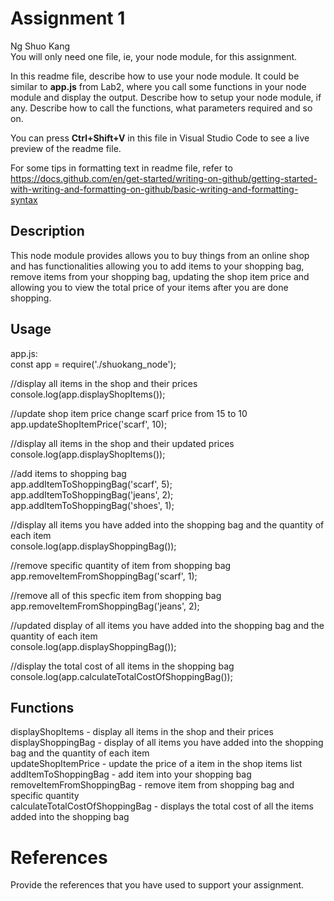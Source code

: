# Assignment 1

Ng Shuo Kang <br>
You will only need one file, ie, your node module, for this assignment.

In this readme file, describe how to use your node module. It could be similar to **app.js** from Lab2, where you call some functions in your node module and display the output. Describe how to setup your node module, if any. Describe how to call the functions, what parameters required and so on.

You can press **Ctrl+Shift+V** in this file in Visual Studio Code to see a live preview of the readme file.

For some tips in formatting text in readme file, refer to https://docs.github.com/en/get-started/writing-on-github/getting-started-with-writing-and-formatting-on-github/basic-writing-and-formatting-syntax

## Description 

This node module provides allows you to buy things from an online shop and has functionalities allowing you to add items to your shopping bag, remove items from your shopping bag, updating the shop item price and allowing you to view the total price of your items after you are done shopping.

## Usage

app.js: <br>
const app = require('./shuokang_node');

//display all items in the shop and their prices <br>
console.log(app.displayShopItems());

//update shop item price change scarf price from 15 to 10 <br>
app.updateShopItemPrice('scarf', 10);

//display all items in the shop and their updated prices <br>
console.log(app.displayShopItems());

//add items to shopping bag <br>
app.addItemToShoppingBag('scarf', 5); <br>
app.addItemToShoppingBag('jeans', 2); <br>
app.addItemToShoppingBag('shoes', 1); <br>

//display all items you have added into the shopping bag and the quantity of each item <br>
console.log(app.displayShoppingBag());

//remove specific quantity of item from shopping bag <br>
app.removeItemFromShoppingBag('scarf', 1);

//remove all of this specfic item from shopping bag <br>
app.removeItemFromShoppingBag('jeans', 2);

//updated display of all items you have added into the shopping bag and the quantity of each item <br>
console.log(app.displayShoppingBag());

//display the total cost of all items in the shopping bag <br>
console.log(app.calculateTotalCostOfShoppingBag());

## Functions
displayShopItems - display all items in the shop and their prices <br>
displayShoppingBag - display of all items you have added into the shopping bag and the quantity of each item <br>
updateShopItemPrice -  update the price of a item in the shop items list <br>
addItemToShoppingBag - add item into your shopping bag <br>
removeItemFromShoppingBag - remove item from shopping bag and specific quantity <br>
calculateTotalCostOfShoppingBag - displays the total cost of all the items added into the shopping bag

# References
Provide the references that you have used to support your assignment. 